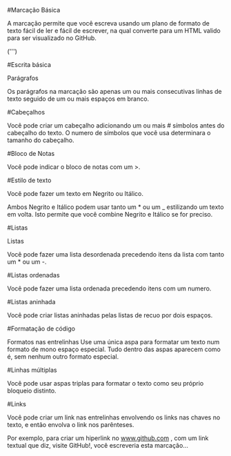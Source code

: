 #Marcação Básica 

A marcação permite que você escreva usando um plano de formato de texto fácil de ler e fácil de escrever, na qual converte para um HTML valido para ser visualizado no GitHub.

(''')



#Escrita básica

Parágrafos 

Os parágrafos na marcação são apenas um ou mais consecutivas linhas de texto seguido de um ou mais espaços em branco.

#Cabeçalhos 

Você pode criar um cabeçalho adicionando um ou mais # símbolos antes do cabeçalho do texto. O numero de símbolos que você usa determinara o tamanho do cabeçalho.

#Bloco de Notas

Você pode indicar o bloco de notas com um >.


#Estilo de texto

Você pode fazer um texto em Negrito ou Itálico.

Ambos Negrito e Itálico podem usar tanto um * ou um _ estilizando um texto em volta. Isto permite que você combine Negrito e Itálico se for preciso.

#Listas

Listas

Você pode fazer uma lista desordenada precedendo itens da lista com tanto um * ou um -.

#Listas ordenadas

Você pode fazer uma lista ordenada precedendo itens com um numero. 

#Listas aninhada

Você pode criar listas aninhadas pelas listas de recuo por dois espaços.

#Formatação de código 

Formatos nas entrelinhas 
Use uma única aspa para formatar um texto num formato de mono espaço especial. Tudo dentro das aspas aparecem como é, sem nenhum outro formato especial.

#Linhas múltiplas

Você pode usar aspas triplas para formatar o texto como seu próprio bloqueio distinto. 

#Links

Você pode criar um link nas entrelinhas envolvendo os links nas chaves no texto, e então envolva o link nos parênteses.


Por exemplo, para criar um hiperlink no www.github.com , com um link textual que diz, visite GitHub!, você escreveria esta marcação...





